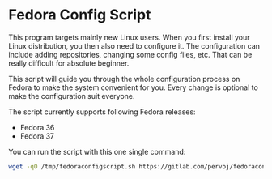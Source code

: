 # Fedora Config Script

This program targets mainly new Linux users. When you first install your Linux distribution, you then also need to configure it. The configuration can include adding repositories, changing some config files, etc. That can be really difficult for absolute beginner.

This script will guide you through the whole configuration process on Fedora to make the system convenient for you. Every change is optional to make the configuration suit everyone.

The script currently supports following Fedora releases:

- Fedora 36
- Fedora 37

You can run the script with this one single command:

```sh
wget -qO /tmp/fedoraconfigscript.sh https://gitlab.com/pervoj/fedoraconfig/-/raw/v1.0.0/fedoraconfig.sh && bash /tmp/fedoraconfigscript.sh
```
